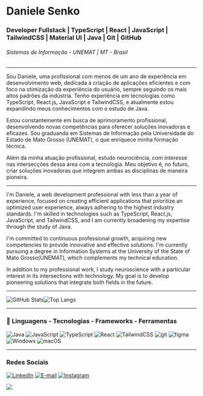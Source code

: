 # Daniele Senko

### Developer Fullstack | TypeScript | React | JavaScript | TailwindCSS | Material UI | Java | Git | GitHub
###### Sistemas de Informação - UNEMAT | MT - Brasil

___

Sou Daniele, uma profissional com menos de um ano de experiência em desenvolvimento web, dedicada à criação de aplicações eficientes e com foco na otimização da experiência do usuário, sempre seguindo os mais altos padrões da indústria. Tenho experiência em tecnologias como TypeScript, React.js, JavaScript e TailwindCSS, e atualmente estou expandindo meus conhecimentos com o estudo de Java.

Estou constantemente em busca de aprimoramento profissional, desenvolvendo novas competências para oferecer soluções inovadoras e eficazes. Sou graduanda em Sistemas de Informação pela Universidade do Estado de Mato Grosso (UNEMAT), o que enriquece minha formação técnica.

Além da minha atuação profissional, estudo neurociência, com interesse nas intersecções dessa área com a tecnologia. Meu objetivo é, no futuro, criar soluções inovadoras que integrem ambas as disciplinas de maneira pioneira.
___

I'm Daniele, a web development professional with less than a year of experience, focused on creating efficient applications that prioritize an optimized user experience, always adhering to the highest industry standards. I'm skilled in technologies such as TypeScript, React.js, JavaScript, and TailwindCSS, and I am currently broadening my expertise through the study of Java.

I'm committed to continuous professional growth, acquiring new competencies to provide innovative and effective solutions. I'm currently pursuing a degree in Information Systems at the University of the State of Mato Grosso(UNEMAT), which complements my technical education.

In addition to my professional work, I study neuroscience with a particular interest in its intersections with technology. My goal is to develop pioneering solutions that integrate both fields in the future.
___
![GitHub Stats](https://github-readme-stats.vercel.app/api?username=daniele-senko&theme=transparent&bg_color=000&border_color=be7abb&show_icons=true&icon_color=e0bcdd&title_color=be7abb&text_color=FFF)![Top Langs](https://github-readme-stats-git-masterrstaa-rickstaa.vercel.app/api/top-langs/?username=daniele-senko&bg_color=000&border_color=be7abb&title_color=be7abb&text_color=e0bcdd)
____
### 🚀 Linguagens - Tecnologias - Frameworks - Ferramentas

![Java](https://img.shields.io/badge/java-%23000000.svg?style=for-the-badge&logo=java&logoColor=e0bcdd)
![JavaScript](https://img.shields.io/badge/javascript-%23000000.svg?style=for-the-badge&logo=javascript&logoColor=e0bcdd)
![TypeScript](https://img.shields.io/badge/typescript-%23000000.svg?style=for-the-badge&logo=typescript&logoColor=e0bcdd)
![React](https://img.shields.io/badge/react-%23000000.svg?style=for-the-badge&logo=react&logoColor=e0bcdd)
![TailwindCSS](https://img.shields.io/badge/tailwind%20CSS-%23000000.svg?style=for-the-badge&logo=tailwindcss&logoColor=e0bcdd)
![git](https://img.shields.io/badge/git-%23000000.svg?style=for-the-badge&logo=git&logoColor=e0bcdd)
![figma](https://img.shields.io/badge/figma-%23000000.svg?style=for-the-badge&logo=figma&logoColor=e0bcdd)
![Windows](https://img.shields.io/badge/windows-%23000000.svg?style=for-the-badge&logo=windows&logoColor=e0bcdd)
![macOS](https://img.shields.io/badge/mac%20os-%23000000.svg?style=for-the-badge&logo=macos&logoColor=e0bcdd)
___
### Redes Sociais

[![LinkedIn](https://img.shields.io/badge/LinkedIn-100000?style=for-the-badge&logo=linkedin&logoColor=e0bcdd)](https://www.linkedin.com/in/daniele-senko/)
[![E-mail](https://img.shields.io/badge/-Email-100000?style=for-the-badge&logo=microsoft-outlook&logoColor=e0bcdd)](mailto:danielesenko@hotmail.com)
[![Instagram](https://img.shields.io/badge/Instagram-100000?style=for-the-badge&logo=github&logoColor=e0bcdd)](https://www.instagram.com/danielesenko/)

<a href="https://visitorbadge.io/status?path=https%3A%2F%2Fgithub.com%2daniele-senko"><img src="https://api.visitorbadge.io/api/combined?path=https%3A%2F%2Fgithub.com%2daniele-senko&label=Visitantes%20(HOJE%2FTotal)&labelColor=%235b187e&countColor=%235b187e&labelStyle=upper" /></a>
